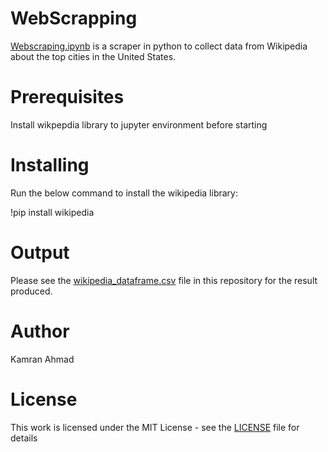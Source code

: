# WebScrapping
[Webscraping.ipynb](Webscraping.ipynb) is a scraper in python to collect data from Wikipedia about the top cities in the United States.

# Prerequisites
Install wikpepdia library to jupyter environment before starting
 
# Installing
Run the below command to install the wikipedia library:
 
!pip install wikipedia

# Output
Please see the [wikipedia_dataframe.csv](wikipedia_dataframe.csv) file in this repository for the result produced.

# Author
Kamran Ahmad
 
# License
This work is licensed under the MIT License - see the [LICENSE](LICENSE) file for details
 

 
 
